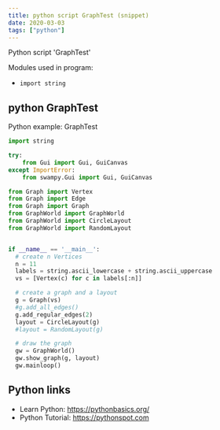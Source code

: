 ```yaml
---
title: python script GraphTest (snippet)
date: 2020-03-03
tags: ["python"]
---
```

Python script 'GraphTest'


Modules used in program: 
* `import string`

## python GraphTest

Python example: GraphTest

```python
import string

try:
    from Gui import Gui, GuiCanvas
except ImportError:
    from swampy.Gui import Gui, GuiCanvas

from Graph import Vertex
from Graph import Edge
from Graph import Graph
from GraphWorld import GraphWorld
from GraphWorld import CircleLayout
from GraphWorld import RandomLayout


if __name__ == '__main__':
  # create n Vertices
  n = 11
  labels = string.ascii_lowercase + string.ascii_uppercase
  vs = [Vertex(c) for c in labels[:n]]

  # create a graph and a layout
  g = Graph(vs)
  #g.add_all_edges()
  g.add_regular_edges(2)
  layout = CircleLayout(g)
  #layout = RandomLayout(g)

  # draw the graph
  gw = GraphWorld()
  gw.show_graph(g, layout)
  gw.mainloop()

```

## Python links

- Learn Python: https://pythonbasics.org/
- Python Tutorial: https://pythonspot.com
